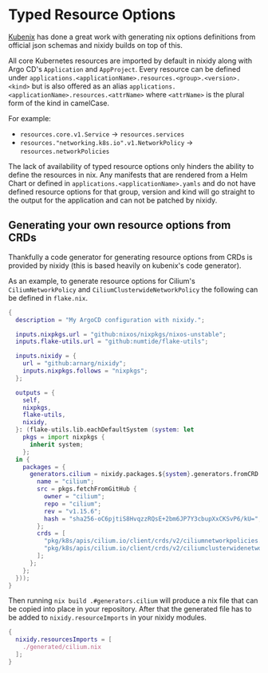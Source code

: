 # Typed Resource Options

[Kubenix](https://github.com/hall/kubenix/) has done a great work with generating nix options definitions from official json schemas and nixidy builds on top of this.

All core Kubernetes resources are imported by default in nixidy along with Argo CD's `Application` and `AppProject`. Every resource can be defined under `applications.<applicationName>.resources.<group>.<version>.<kind>` but is also offered as an alias `applications.<applicationName>.resources.<attrName>` where `<attrName>` is the plural form of the kind in camelCase.

For example:

- `resources.core.v1.Service` -> `resources.services`
- `resources."networking.k8s.io".v1.NetworkPolicy` -> `resources.networkPolicies`

The lack of availability of typed resource options only hinders the ability to define the resources in nix. Any manifests that are rendered from a Helm Chart or defined in `applications.<applicationName>.yamls` and do not have defined resource options for that group, version and kind will go straight to the output for the application and can not be patched by nixidy.

## Generating your own resource options from CRDs

Thankfully a code generator for generating resource options from CRDs is provided by nixidy (this is based heavily on kubenix's code generator).

As an example, to generate resource options for Cilium's `CiliumNetworkPolicy` and `CiliumClusterwideNetworkPolicy` the following can be defined in `flake.nix`.

```nix title="flake.nix"
{
  description = "My ArgoCD configuration with nixidy.";

  inputs.nixpkgs.url = "github:nixos/nixpkgs/nixos-unstable";
  inputs.flake-utils.url = "github:numtide/flake-utils";

  inputs.nixidy = {
    url = "github:arnarg/nixidy";
    inputs.nixpkgs.follows = "nixpkgs";
  };

  outputs = {
    self,
    nixpkgs,
    flake-utils,
    nixidy,
  }: (flake-utils.lib.eachDefaultSystem (system: let
    pkgs = import nixpkgs {
      inherit system;
    };
  in {
    packages = {
      generators.cilium = nixidy.packages.${system}.generators.fromCRD {
        name = "cilium";
        src = pkgs.fetchFromGitHub {
          owner = "cilium";
          repo = "cilium";
          rev = "v1.15.6";
          hash = "sha256-oC6pjtiS8HvqzzRQsE+2bm6JP7Y3cbupXxCKSvP6/kU=";
        };
        crds = [
          "pkg/k8s/apis/cilium.io/client/crds/v2/ciliumnetworkpolicies.yaml"
          "pkg/k8s/apis/cilium.io/client/crds/v2/ciliumclusterwidenetworkpolicies.yaml"
        ];
      };
    };
  }));
}
```

Then running `nix build .#generators.cilium` will produce a nix file that can be copied into place in your repository. After that the generated file has to be added to `nixidy.resourceImports` in your nixidy modules.

```nix title="env/dev.nix"
{
  nixidy.resourcesImports = [
    ./generated/cilium.nix
  ];
}
```
